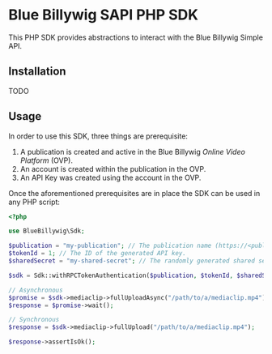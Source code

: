 # Blue Billywig SAPI PHP SDK

This PHP SDK provides abstractions to interact with the Blue Billywig Simple API.

## Installation

TODO

## Usage

In order to use this SDK, three things are prerequisite:

1. A publication is created and active in the Blue Billywig _Online Video Platform_ (OVP).
2. An account is created within the publication in the OVP.
3. An API Key was created using the account in the OVP.

Once the aforementioned prerequisites are in place the SDK can be used in any PHP script:

```php
<?php

use BlueBillywig\Sdk;

$publication = "my-publication"; // The publication name (https://<publication name>.bbvms.com) in which the account and API key were created.
$tokenId = 1; // The ID of the generated API key.
$sharedSecret = "my-shared-secret"; // The randomly generated shared secret.

$sdk = Sdk::withRPCTokenAuthentication($publication, $tokenId, $sharedSecret);

// Asynchronous
$promise = $sdk->mediaclip->fullUploadAsync("/path/to/a/mediaclip.mp4");
$response = $promise->wait();

// Synchronous
$response = $sdk->mediaclip->fullUpload("/path/to/a/mediaclip.mp4");

$response->assertIsOk();
```

